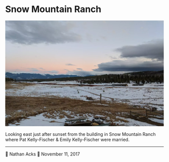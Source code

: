 # Snow Mountain Ranch

![Looking out across a snowy high country ranch at sunset](assets/2e3627ee3c1418320c10c84abb400b34.webp)

Looking east just after sunset from the building in Snow Mountain Ranch where Pat Kelly-Fischer & Emily Kelly-Fischer were married.

- - - -

👤 Nathan Acks
📅 November 11, 2017
